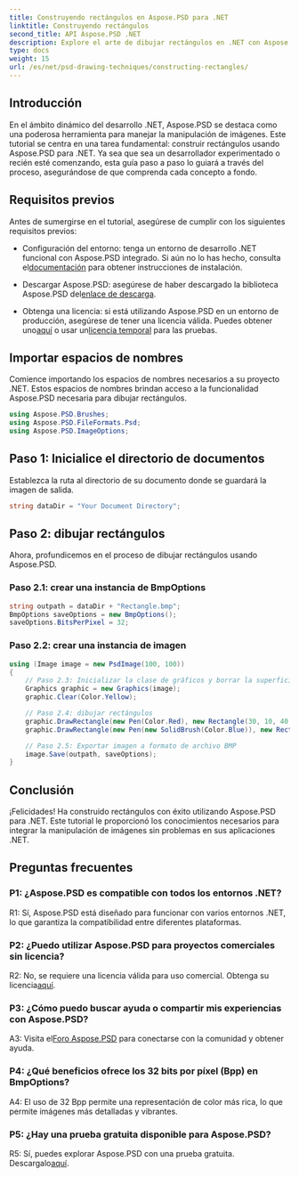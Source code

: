 ```yaml
---
title: Construyendo rectángulos en Aspose.PSD para .NET
linktitle: Construyendo rectángulos
second_title: API Aspose.PSD .NET
description: Explore el arte de dibujar rectángulos en .NET con Aspose.PSD. Siga nuestra guía paso a paso para una integración perfecta. Mejora tu juego de manipulación de imágenes sin esfuerzo.
type: docs
weight: 15
url: /es/net/psd-drawing-techniques/constructing-rectangles/
---
```

## Introducción

En el ámbito dinámico del desarrollo .NET, Aspose.PSD se destaca como una poderosa herramienta para manejar la manipulación de imágenes. Este tutorial se centra en una tarea fundamental: construir rectángulos usando Aspose.PSD para .NET. Ya sea que sea un desarrollador experimentado o recién esté comenzando, esta guía paso a paso lo guiará a través del proceso, asegurándose de que comprenda cada concepto a fondo.

## Requisitos previos

Antes de sumergirse en el tutorial, asegúrese de cumplir con los siguientes requisitos previos:

-  Configuración del entorno: tenga un entorno de desarrollo .NET funcional con Aspose.PSD integrado. Si aún no lo has hecho, consulta el[documentación](https://reference.aspose.com/psd/net/) para obtener instrucciones de instalación.

-  Descargar Aspose.PSD: asegúrese de haber descargado la biblioteca Aspose.PSD del[enlace de descarga](https://releases.aspose.com/psd/net/).

-  Obtenga una licencia: si está utilizando Aspose.PSD en un entorno de producción, asegúrese de tener una licencia válida. Puedes obtener uno[aquí](https://purchase.aspose.com/buy) o usar un[licencia temporal](https://purchase.aspose.com/temporary-license/) para las pruebas.

## Importar espacios de nombres

Comience importando los espacios de nombres necesarios a su proyecto .NET. Estos espacios de nombres brindan acceso a la funcionalidad Aspose.PSD necesaria para dibujar rectángulos.

```csharp
using Aspose.PSD.Brushes;
using Aspose.PSD.FileFormats.Psd;
using Aspose.PSD.ImageOptions;
```

## Paso 1: Inicialice el directorio de documentos

Establezca la ruta al directorio de su documento donde se guardará la imagen de salida.

```csharp
string dataDir = "Your Document Directory";
```

## Paso 2: dibujar rectángulos

Ahora, profundicemos en el proceso de dibujar rectángulos usando Aspose.PSD.

### Paso 2.1: crear una instancia de BmpOptions

```csharp
string outpath = dataDir + "Rectangle.bmp";
BmpOptions saveOptions = new BmpOptions();
saveOptions.BitsPerPixel = 32;
```

### Paso 2.2: crear una instancia de imagen

```csharp
using (Image image = new PsdImage(100, 100))
{
    // Paso 2.3: Inicializar la clase de gráficos y borrar la superficie de gráficos
    Graphics graphic = new Graphics(image);
    graphic.Clear(Color.Yellow);

    // Paso 2.4: dibujar rectángulos
    graphic.DrawRectangle(new Pen(Color.Red), new Rectangle(30, 10, 40, 80));
    graphic.DrawRectangle(new Pen(new SolidBrush(Color.Blue)), new Rectangle(10, 30, 80, 40));

    // Paso 2.5: Exportar imagen a formato de archivo BMP
    image.Save(outpath, saveOptions);
}
```

## Conclusión

¡Felicidades! Ha construido rectángulos con éxito utilizando Aspose.PSD para .NET. Este tutorial le proporcionó los conocimientos necesarios para integrar la manipulación de imágenes sin problemas en sus aplicaciones .NET.

## Preguntas frecuentes

### P1: ¿Aspose.PSD es compatible con todos los entornos .NET?

R1: Sí, Aspose.PSD está diseñado para funcionar con varios entornos .NET, lo que garantiza la compatibilidad entre diferentes plataformas.

### P2: ¿Puedo utilizar Aspose.PSD para proyectos comerciales sin licencia?

 R2: No, se requiere una licencia válida para uso comercial. Obtenga su licencia[aquí](https://purchase.aspose.com/buy).

### P3: ¿Cómo puedo buscar ayuda o compartir mis experiencias con Aspose.PSD?

 A3: Visita el[Foro Aspose.PSD](https://forum.aspose.com/c/psd/34) para conectarse con la comunidad y obtener ayuda.

### P4: ¿Qué beneficios ofrece los 32 bits por píxel (Bpp) en BmpOptions?

A4: El uso de 32 Bpp permite una representación de color más rica, lo que permite imágenes más detalladas y vibrantes.

### P5: ¿Hay una prueba gratuita disponible para Aspose.PSD?

 R5: Sí, puedes explorar Aspose.PSD con una prueba gratuita. Descargalo[aquí](https://releases.aspose.com/).